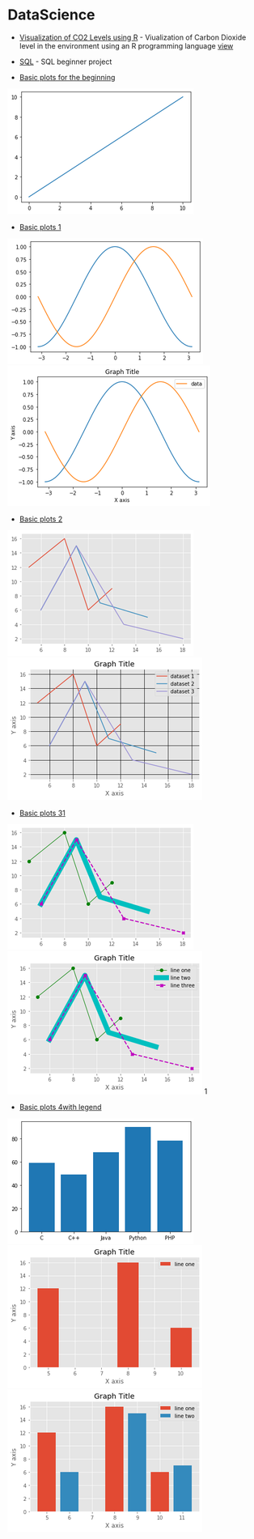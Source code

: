 # DataScience

- [Visualization of CO2 Levels using R](https://github.com/vpdesai2020/DataScience/tree/master/Visualization%20of%20CO2%20Levels%20in%20R) - Viualization of Carbon Dioxide level in the environment using an R programming language 
[view](https://htmlpreview.github.io/?https://github.com/vpdesai2020/DataScience/blob/master/Visualization%20of%20CO2%20Levels%20in%20R/Visualizing_CO2_levels.html)

- [SQL](https://htmlpreview.github.io/?https://github.com/vpdesai2020/DataScience/blob/master/SQL/Introduction_to_SQL.html) - SQL beginner project


- [Basic plots for the beginning](https://github.com/vpdesai2020/DataScience/blob/master/NoteBook%20-%20Basic%20plotting/Basic%20plots%20for%20the%20beginning%20.ipynb)

![](https://github.com/vpdesai2020/DataScience/blob/master/NoteBook%20-%20Basic%20plotting/Plots_PNG/Basic_plots.png)

- [Basic plots 1](https://github.com/vpdesai2020/DataScience/blob/master/NoteBook%20-%20Basic%20plotting/Basic%20plots%201.ipynb)

![](https://github.com/vpdesai2020/DataScience/blob/master/NoteBook%20-%20Basic%20plotting/Plots_PNG/Basic_plots_1.png)
![](https://github.com/vpdesai2020/DataScience/blob/master/NoteBook%20-%20Basic%20plotting/Plots_PNG/Basic_plots_1_(1).png)

- [Basic plots 2](https://github.com/vpdesai2020/DataScience/blob/master/NoteBook%20-%20Basic%20plotting/Basic%20plots%202.ipynb)

![](https://github.com/vpdesai2020/DataScience/blob/master/NoteBook%20-%20Basic%20plotting/Plots_PNG/Basic_plots_2.png)
![](https://github.com/vpdesai2020/DataScience/blob/master/NoteBook%20-%20Basic%20plotting/Plots_PNG/Basic_plots_2_(1).png)

- [Basic plots 3](https://github.com/vpdesai2020/DataScience/blob/master/NoteBook%20-%20Basic%20plotting/Basic%20plots%203.ipynb)[1](https://github.com/vpdesai2020/DataScience/blob/master/NoteBook%20-%20Basic%20plotting/Basic%20plots%203_1.ipynb)

![](https://github.com/vpdesai2020/DataScience/blob/master/NoteBook%20-%20Basic%20plotting/Plots_PNG/Basic_plots_3.png)
![](https://github.com/vpdesai2020/DataScience/blob/master/NoteBook%20-%20Basic%20plotting/Plots_PNG/Basic_plots_3_(1).png)
1[](https://github.com/vpdesai2020/DataScience/blob/master/NoteBook%20-%20Basic%20plotting/Plots_PNG/Basic_plots_3_1_1.png)

- [Basic plots 4](https://github.com/vpdesai2020/DataScience/blob/master/NoteBook%20-%20Basic%20plotting/Basic%20plots%204.ipynb)[with legend](https://github.com/vpdesai2020/DataScience/blob/master/NoteBook%20-%20Basic%20plotting/Basic%20plots%204_1.ipynb)


![](https://github.com/vpdesai2020/DataScience/blob/master/NoteBook%20-%20Basic%20plotting/Plots_PNG/Basic_plots_4.png)
![](https://github.com/vpdesai2020/DataScience/blob/master/NoteBook%20-%20Basic%20plotting/Plots_PNG/Basic_plots_4_1.png)
![](https://github.com/vpdesai2020/DataScience/blob/master/NoteBook%20-%20Basic%20plotting/Plots_PNG/Basic_plots_4_1_1.png)

